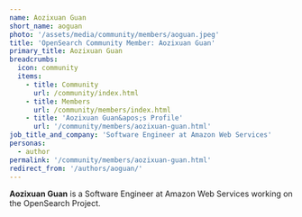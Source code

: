 ```yaml
---
name: Aozixuan Guan
short_name: aoguan
photo: '/assets/media/community/members/aoguan.jpeg'
title: 'OpenSearch Community Member: Aozixuan Guan'
primary_title: Aozixuan Guan
breadcrumbs:
  icon: community
  items:
    - title: Community
      url: /community/index.html
    - title: Members
      url: /community/members/index.html
    - title: 'Aozixuan Guan&apos;s Profile'
      url: '/community/members/aozixuan-guan.html'
job_title_and_company: 'Software Engineer at Amazon Web Services'
personas:
  - author
permalink: '/community/members/aozixuan-guan.html'
redirect_from: '/authors/aoguan/'
---
```


**Aozixuan Guan** is a Software Engineer at Amazon Web Services working on the OpenSearch Project.
